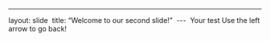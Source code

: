 ---
layout:  slide 
title:  “Welcome  to  our  second  slide!” 
--- 
Your  test Use  the  left  arrow  to  go  back!  
